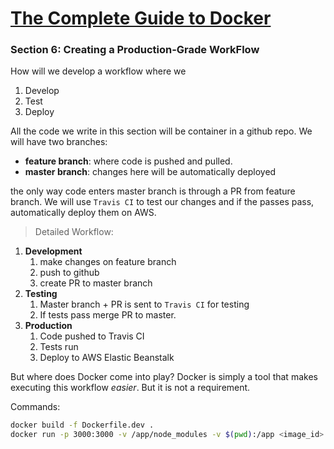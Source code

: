 # [The Complete Guide to Docker](https://www.udemy.com/course/docker-and-kubernetes-the-complete-guide/)

### Section 6: Creating a Production-Grade WorkFlow

How will we develop a workflow where we 
1. Develop
2. Test
3. Deploy

All the code we write in this section will be container in a github repo.  We will have two branches:
- **feature branch**: where code is pushed and pulled.
- **master branch**: changes here will be automatically deployed

the only way code enters master branch is through a PR from feature branch.  We will use `Travis CI` to test our changes and if the passes pass, automatically deploy them on AWS.

>Detailed Workflow:
1. **Development**
   1. make changes on feature branch
   2. push to github
   3. create PR to master branch
2. **Testing**
   1. Master branch + PR is sent to `Travis CI` for testing
   2. If tests pass merge PR to master.
3. **Production**
   1. Code pushed to Travis CI
   2. Tests run
   3. Deploy to AWS Elastic Beanstalk

But where does Docker come into play? Docker is simply a tool that makes executing this workflow *easier*. But it is not a requirement.

Commands:
```bash
docker build -f Dockerfile.dev .
docker run -p 3000:3000 -v /app/node_modules -v $(pwd):/app <image_id>
```